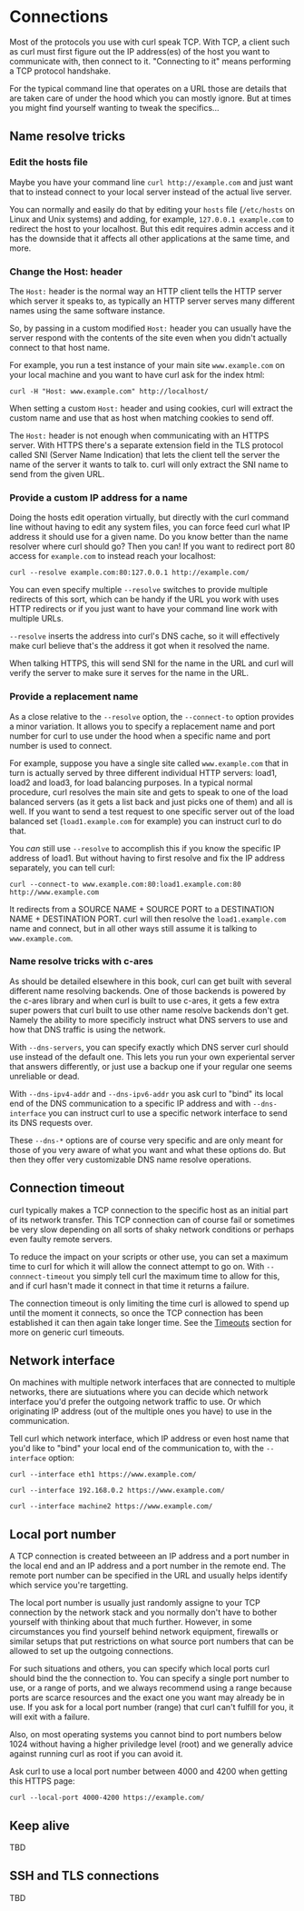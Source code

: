 # Connections

Most of the protocols you use with curl speak TCP. With TCP, a client such as
curl must first figure out the IP address(es) of the host you want to
communicate with, then connect to it. "Connecting to it" means performing a
TCP protocol handshake.

For the typical command line that operates on a URL those are details that
are taken care of under the hood which you can mostly ignore. But at times
you might find yourself wanting to tweak the specifics…

## Name resolve tricks

### Edit the hosts file

Maybe you have your command line `curl http://example.com` and just want that
to instead connect to your local server instead of the actual live server.

You can normally and easily do that by editing your `hosts` file (`/etc/hosts`
on Linux and Unix systems) and adding, for example, `127.0.0.1 example.com` to
redirect the host to your localhost. But this edit requires admin access and it
has the downside that it affects all other applications at the same time, and
more.

### Change the Host: header

The `Host:` header is the normal way an HTTP client tells the HTTP server which
server it speaks to, as typically an HTTP server serves many different names
using the same software instance.

So, by passing in a custom modified `Host:` header you can usually have the
server respond with the contents of the site even when you didn't actually
connect to that host name.

For example, you run a test instance of your main site `www.example.com` on
your local machine and you want to have curl ask for the index html:

    curl -H "Host: www.example.com" http://localhost/

When setting a custom `Host:` header and using cookies, curl will extract the
custom name and use that as host when matching cookies to send off.

The `Host:` header is not enough when communicating with an HTTPS server. With
HTTPS there's a separate extension field in the TLS protocol called SNI
(Server Name Indication) that lets the client tell the server the name of the
server it wants to talk to. curl will only extract the SNI name to send from
the given URL.

### Provide a custom IP address for a name

Doing the hosts edit operation virtually, but directly with the curl command
line without having to edit any system files, you can force feed curl what IP
address it should use for a given name. Do you know better than the name resolver
where curl should go? Then you can! If you want to redirect port 80
access for `example.com` to instead reach your localhost:

    curl --resolve example.com:80:127.0.0.1 http://example.com/

You can even specify multiple `--resolve` switches to provide multiple
redirects of this sort, which can be handy if the URL you work with uses HTTP
redirects or if you just want to have your command line work with multiple
URLs.

`--resolve` inserts the address into curl's DNS cache, so it will effectively
make curl believe that's the address it got when it resolved the name.

When talking HTTPS, this will send SNI for the name in the URL and curl will
verify the server to make sure it serves for the name in the URL.

### Provide a replacement name

As a close relative to the `--resolve` option, the `--connect-to` option
provides a minor variation. It allows you to specify a replacement name and
port number for curl to use under the hood when a specific name and port
number is used to connect.

For example, suppose you have a single site called `www.example.com` that in turn
is actually served by three different individual HTTP servers: load1, load2
and load3, for load balancing purposes. In a typical normal procedure, curl
resolves the main site and gets to speak to one of the load balanced servers
(as it gets a list back and just picks one of them) and all is well. If you
want to send a test request to one specific server out of the load balanced
set (`load1.example.com` for example) you can instruct curl to do that.

You *can* still use `--resolve` to accomplish this if you know the specific IP
address of load1. But without having to first resolve and fix the IP address
separately, you can tell curl:

    curl --connect-to www.example.com:80:load1.example.com:80 http://www.example.com

It redirects from a SOURCE NAME + SOURCE PORT to a DESTINATION NAME +
DESTINATION PORT. curl will then resolve the `load1.example.com` name and
connect, but in all other ways still assume it is talking to
`www.example.com`.

### Name resolve tricks with c-ares

As should be detailed elsewhere in this book, curl can get built with several
different name resolving backends. One of those backends is powered by the
c-ares library and when curl is built to use c-ares, it gets a few extra super
powers that curl built to use other name resolve backends don't get. Namely
the ability to more specificly instruct what DNS servers to use and how that
DNS traffic is using the network.

With `--dns-servers`, you can specify exactly which DNS server curl should use
instead of the default one. This lets you run your own experiental server that
answers differently, or just use a backup one if your regular one seems
unreliable or dead.

With `--dns-ipv4-addr` and `--dns-ipv6-addr` you ask curl to "bind" its local
end of the DNS communication to a specific IP address and with
`--dns-interface` you can instruct curl to use a specific network interface to
send its DNS requests over.

These `--dns-*` options are of course very specific and are only meant for
those of you very aware of what you want and what these options do. But then
they offer very customizable DNS name resolve operations.

## Connection timeout

curl typically makes a TCP connection to the specific host as an initial part
of its network transfer. This TCP connection can of course fail or sometimes
be very slow depending on all sorts of shaky network conditions or perhaps
even faulty remote servers.

To reduce the impact on your scripts or other use, you can set a maximum time
to curl for which it will allow the connect attempt to go on. With
`--connnect-timeout` you simply tell curl the maximum time to allow for this,
and if curl hasn't made it connect in that time it returns a failure.

The connection timeout is only limiting the time curl is allowed to spend up
until the moment it connects, so once the TCP connection has been established
it can then again take longer time. See the [Timeouts](usingcurl-timeouts.md)
section for more on generic curl timeouts.

## Network interface

On machines with multiple network interfaces that are connected to multiple
networks, there are siutuations where you can decide which network interface
you'd prefer the outgoing network traffic to use. Or which originating IP
address (out of the multiple ones you have) to use in the communication.

Tell curl which network interface, which IP address or even host name that
you'd like to "bind" your local end of the communication to, with the
`--interface` option:

    curl --interface eth1 https://www.example.com/

    curl --interface 192.168.0.2 https://www.example.com/

    curl --interface machine2 https://www.example.com/

## Local port number

A TCP connection is created betweeen an IP address and a port number in the
local end and an IP address and a port number in the remote end. The remote
port number can be specified in the URL and usually helps identify which
service you're targetting.

The local port number is usually just randomly assigne to your TCP connection
by the network stack and you normally don't have to bother yourself with
thinking about that much further. However, in some circumstances you find
yourself behind network equipment, firewalls or similar setups that put
restrictions on what source port numbers that can be allowed to set up the
outgoing connections.

For such situations and others, you can specify which local ports curl should
bind the the connection to. You can specify a single port number to use, or a
range of ports, and we always recommend using a range because ports are scarce
resources and the exact one you want may already be in use. If you ask for a
local port number (range) that curl can't fulfill for you, it will exit with a
failure.

Also, on most operating systems you cannot bind to port numbers below 1024
without having a higher priviledge level (root) and we generally advice
against running curl as root if you can avoid it.

Ask curl to use a local port number between 4000 and 4200 when getting this
HTTPS page:

    curl --local-port 4000-4200 https://example.com/

## Keep alive

TBD

## SSH and TLS connections

TBD
